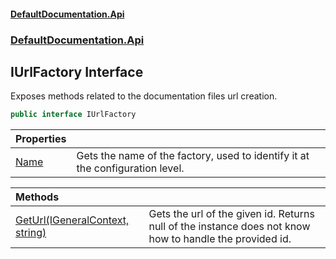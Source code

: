 #### [DefaultDocumentation.Api](index.md 'index')
### [DefaultDocumentation.Api](index.md#DefaultDocumentation.Api 'DefaultDocumentation.Api')

## IUrlFactory Interface

Exposes methods related to the documentation files url creation.

```csharp
public interface IUrlFactory
```

| Properties | |
| :--- | :--- |
| [Name](IUrlFactory.Name.md 'DefaultDocumentation.Api.IUrlFactory.Name') | Gets the name of the factory, used to identify it at the configuration level. |

| Methods | |
| :--- | :--- |
| [GetUrl(IGeneralContext, string)](IUrlFactory.GetUrl(IGeneralContext,string).md 'DefaultDocumentation.Api.IUrlFactory.GetUrl(DefaultDocumentation.IGeneralContext, string)') | Gets the url of the given id. Returns null of the instance does not know how to handle the provided id. |
